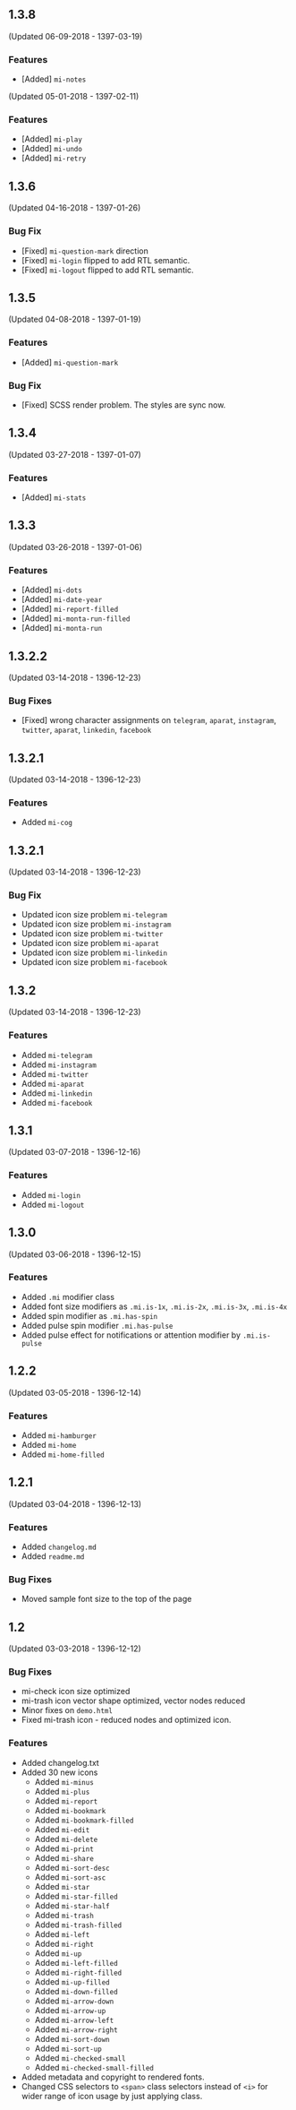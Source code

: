 ## 1.3.8
(Updated 06-09-2018 - 1397-03-19)
### Features
- [Added] `mi-notes`



(Updated 05-01-2018 - 1397-02-11)
### Features
- [Added] `mi-play`
- [Added] `mi-undo`
- [Added] `mi-retry`



## 1.3.6
(Updated 04-16-2018 - 1397-01-26)
### Bug Fix
- [Fixed] `mi-question-mark` direction
- [Fixed] `mi-login` flipped to add RTL semantic.
- [Fixed] `mi-logout` flipped to add RTL semantic.



## 1.3.5
(Updated 04-08-2018 - 1397-01-19)
### Features
- [Added] `mi-question-mark`

### Bug Fix
- [Fixed] SCSS render problem. The styles are sync now.



## 1.3.4
(Updated 03-27-2018 - 1397-01-07)
### Features
- [Added] `mi-stats`



## 1.3.3
(Updated 03-26-2018 - 1397-01-06)
### Features
- [Added] `mi-dots`
- [Added] `mi-date-year`
- [Added] `mi-report-filled`
- [Added] `mi-monta-run-filled`
- [Added] `mi-monta-run`



## 1.3.2.2
(Updated 03-14-2018 - 1396-12-23)
### Bug Fixes
- [Fixed] wrong character assignments on `telegram`, `aparat`, `instagram`, `twitter`,  `aparat`,  `linkedin`, `facebook`



## 1.3.2.1
(Updated 03-14-2018 - 1396-12-23)
### Features
- Added `mi-cog`



## 1.3.2.1
(Updated 03-14-2018 - 1396-12-23)
### Bug Fix
- Updated icon size problem `mi-telegram`
- Updated icon size problem `mi-instagram`
- Updated icon size problem `mi-twitter`
- Updated icon size problem `mi-aparat`
- Updated icon size problem `mi-linkedin`
- Updated icon size problem `mi-facebook`



## 1.3.2
(Updated 03-14-2018 - 1396-12-23)
### Features
- Added `mi-telegram`
- Added `mi-instagram`
- Added `mi-twitter`
- Added `mi-aparat`
- Added `mi-linkedin`
- Added `mi-facebook`


## 1.3.1
(Updated 03-07-2018 - 1396-12-16)
### Features
- Added `mi-login`
- Added `mi-logout`


## 1.3.0
(Updated 03-06-2018 - 1396-12-15)
### Features
- Added `.mi` modifier class
- Added font size modifiers as `.mi.is-1x`, `.mi.is-2x`, `.mi.is-3x`, `.mi.is-4x`
- Added spin modifier as `.mi.has-spin`
- Added pulse spin modifier `.mi.has-pulse`
- Added pulse effect for notifications or attention modifier by `.mi.is-pulse`


## 1.2.2
(Updated 03-05-2018 - 1396-12-14)
### Features
- Added `mi-hamburger`
- Added `mi-home`
- Added `mi-home-filled`

## 1.2.1
(Updated 03-04-2018 - 1396-12-13)
### Features
- Added `changelog.md`
- Added `readme.md`
### Bug Fixes
- Moved sample font size to the top of the page

## 1.2 
(Updated 03-03-2018 - 1396-12-12)
### Bug Fixes
- mi-check icon size optimized
- mi-trash icon vector shape optimized, vector nodes reduced
- Minor fixes on `demo.html`
- Fixed mi-trash icon - reduced nodes and optimized icon.
### Features
- Added changelog.txt
- Added 30 new icons
	- Added `mi-minus`
	- Added `mi-plus`
	- Added `mi-report`
	- Added `mi-bookmark`
	- Added `mi-bookmark-filled`
	- Added `mi-edit`
	- Added `mi-delete`
	- Added `mi-print`
	- Added `mi-share`
	- Added `mi-sort-desc`
	- Added `mi-sort-asc`
	- Added `mi-star`
	- Added `mi-star-filled`
	- Added `mi-star-half`
	- Added `mi-trash`
	- Added `mi-trash-filled`
	- Added `mi-left`
	- Added `mi-right`
	- Added `mi-up`
	- Added `mi-left-filled`
	- Added `mi-right-filled`
	- Added `mi-up-filled`
	- Added `mi-down-filled`
	- Added `mi-arrow-down`
	- Added `mi-arrow-up`
	- Added `mi-arrow-left`
	- Added `mi-arrow-right`
	- Added `mi-sort-down`
	- Added `mi-sort-up`
	- Added `mi-checked-small`
	- Added `mi-checked-small-filled`
- Added metadata and copyright to rendered fonts.
- Changed CSS selectors to `<span>` class selectors instead of `<i>` for wider range of icon usage by just applying class.



